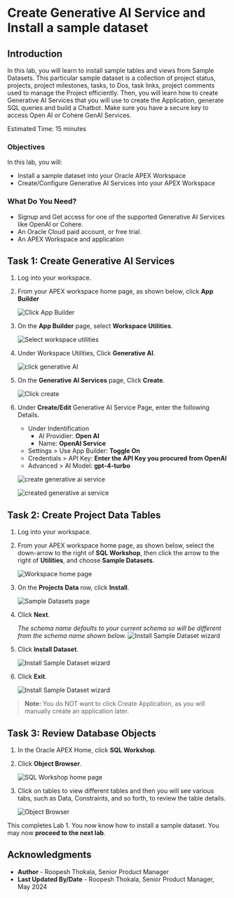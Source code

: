 # Create Generative AI Service and Install a sample dataset

## Introduction

In this lab, you will learn to install sample tables and views from Sample Datasets. This particular sample dataset is a collection of project status, projects, project milestones, tasks, to Dos, task links, project comments used to manage the Project efficiently. Then, you will learn how to create Generative AI Services that you will use to create the Application, generate SQL queries and build a Chatbot. Make sure you have a secure key to access Open AI or Cohere GenAI Services.

Estimated Time: 15 minutes

### Objectives
In this lab, you will:
- Install a sample dataset into your Oracle APEX Workspace
- Create/Configure Generative AI Services into your APEX Workspace

### What Do You Need?
- Signup and Get access for one of the supported Generative AI Services like OpenAI or Cohere.
- An Oracle Cloud paid account, or free trial.
- An APEX Workspace and application

## Task 1: Create Generative AI Services

1. Log into your workspace.

2. From your APEX workspace home page, as shown below, click **App Builder**

    ![Click App Builder](./images/click-app-builder.png " ")

3. On the **App Builder** page, select **Workspace Utilities**.

    ![Select workspace utilities](./images/select-workspace-utilities.png " ")

4. Under Workspace Utilities, Click **Generative AI**.

    ![click generative AI](./images/click-generative-ai.png " ")

5. On the **Generative AI Services** page, Click **Create**.

    ![Click create](./images/click-create.png " ")

6. Under **Create/Edit** Generative AI Service Page, enter the following Details.
    - Under Indentification
      - AI Providier: **Open AI**
      - Name: **OpenAI Service**
    - Settings > Use App Builder: **Toggle On**
    - Credentials > API Key: **Enter the API Key you procured from OpenAI**
    - Advanced > AI Model: **gpt-4-turbo**

    ![create generative ai service](./images/create-gen-ai-service.png " ")

    ![created generative ai service](./images/genai-service-created.png " ")

## Task 2: Create Project Data Tables

1. Log into your workspace.
2. From your APEX workspace home page, as shown below, select the down-arrow to the right of  **SQL Workshop**, then click the arrow to the right of  **Utilities**, and choose **Sample Datasets**.

    ![Workspace home page](./images/navigate-sample-dataset.png " ")

3. On the **Projects Data** row, click **Install**.

    ![Sample Datasets page](./images/select-project-dataset.png " ")

4. Click **Next**.

   *The schema name defaults to your current schema so will be different from the schema name shown below.*
    ![Install Sample Dataset wizard](./images/manage-sample-dataset.png " ")

5. Click **Install Dataset**.

    ![Install Sample Dataset wizard](./images/install-sample-dataset.png " ")

6. Click **Exit**.

    ![Install Sample Dataset wizard](./images/load-sample-dataset-results.png " ")

>**Note:** You do NOT want to click Create Application, as you will manually create an application later.

## Task 3: Review Database Objects

1. In the Oracle APEX Home, click **SQL Workshop**.

2. Click **Object Browser**.

    ![SQL Workshop home page](./images/navigate-to-object-browser.png " ")

3. Click on tables to view different tables and then you will see various tabs, such as Data, Constraints, and so forth, to review the table details.

    ![Object Browser](./images/explore-tables.png " ")

This completes Lab 1. You now know how to install a sample dataset. You may now **proceed to the next lab**.

## Acknowledgments

- **Author** - Roopesh Thokala, Senior Product Manager
- **Last Updated By/Date** - Roopesh Thokala, Senior Product Manager, May 2024

